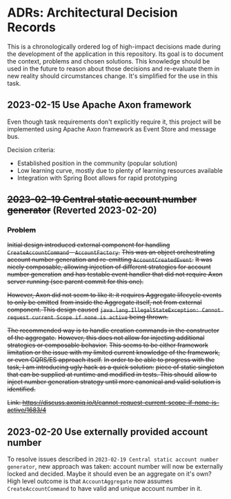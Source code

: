 # ADRs: Architectural Decision Records

This is a chronologically ordered log of high-impact decisions made during the development of the application in this repository.
Its goal is to document the context, problems and chosen solutions. This knowledge should be used in the future
to reason about those decisions and re-evaluate them in new reality should circumstances change.
It's simplified for the use in this task.

## 2023-02-15 Use Apache Axon framework

Even though task requirements don't explicitly require it, this project will be implemented using
Apache Axon framework as Event Store and message bus. 

Decision criteria:
* Established position in the community (popular solution)
* Low learning curve, mostly due to plenty of learning resources available
* Integration with Spring Boot allows for rapid prototyping

## ~~2023-02-19 Central static account number generator~~ (Reverted 2023-02-20)

### ~~Problem~~

~~Initial design introduced external component for handling `CreateAccountCommand` - `AccountFactory`.~~
~~This was an object orchestrating account number generation and re-emitting `AccountCreatedEvent`.~~
~~It was nicely composable, allowing injection of different strategies for account number generation~~
~~and has testable event handler that did not require Axon server running (see parent commit for this one).~~

~~However, Axon did not seem to like it: it requires Aggregate lifecycle events to only be emitted~~
~~from inside the Aggregate itself, not from external component. This design caused~~
~~`java.lang.IllegalStateException: Cannot request current Scope if none is active` being thrown.~~

~~The recommended way is to handle creation commands in the constructor of the aggregate.~~
~~However, this does not allow for injecting additional strategies or composable behavior.~~
~~This seems to be either framework limitation or the issue with my limited current knowledge of the framework,~~
~~or even CQRS/ES approach itself.~~
~~In order to be able to progress with the task, I am introducing ugly hack as a quick solution:~~
~~piece of static singleton that can be supplied at runtime and modified in tests. This should~~
~~allow to inject number generation strategy until more canonical and valid solution is identified.~~

~~Link: https://discuss.axoniq.io/t/cannot-request-current-scope-if-none-is-active/1683/4~~

## 2023-02-20 Use externally provided account number

To resolve issues described in `2023-02-19 Central static account number generator`, new approach was taken:
account number will now be externally locked and decided. Maybe it should even be an aggregate on it's own?
High level outcome is that `AccountAggregate` now assumes `CreateAccountCommand` to have valid and unique
account number in it. 
